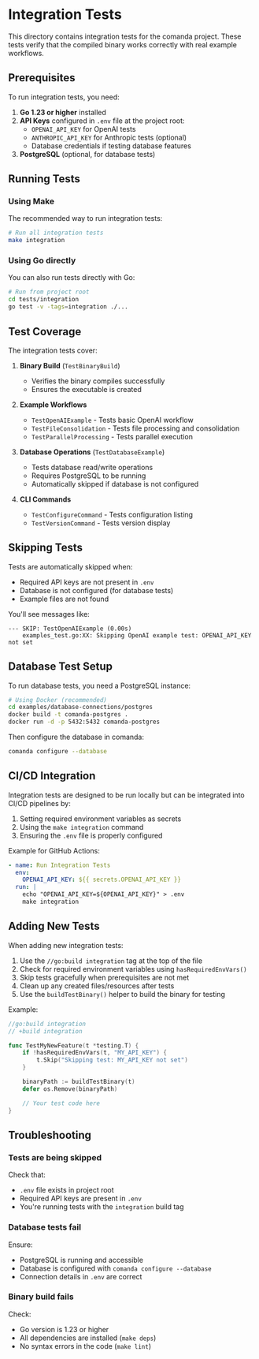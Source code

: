 # Integration Tests

This directory contains integration tests for the comanda project. These tests verify that the compiled binary works correctly with real example workflows.

## Prerequisites

To run integration tests, you need:

1. **Go 1.23 or higher** installed
2. **API Keys** configured in `.env` file at the project root:
   - `OPENAI_API_KEY` for OpenAI tests
   - `ANTHROPIC_API_KEY` for Anthropic tests (optional)
   - Database credentials if testing database features
3. **PostgreSQL** (optional, for database tests)

## Running Tests

### Using Make

The recommended way to run integration tests:

```bash
# Run all integration tests
make integration
```

### Using Go directly

You can also run tests directly with Go:

```bash
# Run from project root
cd tests/integration
go test -v -tags=integration ./...
```

## Test Coverage

The integration tests cover:

1. **Binary Build** (`TestBinaryBuild`)
   - Verifies the binary compiles successfully
   - Ensures the executable is created

2. **Example Workflows**
   - `TestOpenAIExample` - Tests basic OpenAI workflow
   - `TestFileConsolidation` - Tests file processing and consolidation
   - `TestParallelProcessing` - Tests parallel execution

3. **Database Operations** (`TestDatabaseExample`)
   - Tests database read/write operations
   - Requires PostgreSQL to be running
   - Automatically skipped if database is not configured

4. **CLI Commands**
   - `TestConfigureCommand` - Tests configuration listing
   - `TestVersionCommand` - Tests version display

## Skipping Tests

Tests are automatically skipped when:

- Required API keys are not present in `.env`
- Database is not configured (for database tests)
- Example files are not found

You'll see messages like:
```
--- SKIP: TestOpenAIExample (0.00s)
    examples_test.go:XX: Skipping OpenAI example test: OPENAI_API_KEY not set
```

## Database Test Setup

To run database tests, you need a PostgreSQL instance:

```bash
# Using Docker (recommended)
cd examples/database-connections/postgres
docker build -t comanda-postgres .
docker run -d -p 5432:5432 comanda-postgres
```

Then configure the database in comanda:

```bash
comanda configure --database
```

## CI/CD Integration

Integration tests are designed to be run locally but can be integrated into CI/CD pipelines by:

1. Setting required environment variables as secrets
2. Using the `make integration` command
3. Ensuring the `.env` file is properly configured

Example for GitHub Actions:

```yaml
- name: Run Integration Tests
  env:
    OPENAI_API_KEY: ${{ secrets.OPENAI_API_KEY }}
  run: |
    echo "OPENAI_API_KEY=${OPENAI_API_KEY}" > .env
    make integration
```

## Adding New Tests

When adding new integration tests:

1. Use the `//go:build integration` tag at the top of the file
2. Check for required environment variables using `hasRequiredEnvVars()`
3. Skip tests gracefully when prerequisites are not met
4. Clean up any created files/resources after tests
5. Use the `buildTestBinary()` helper to build the binary for testing

Example:

```go
//go:build integration
// +build integration

func TestMyNewFeature(t *testing.T) {
    if !hasRequiredEnvVars(t, "MY_API_KEY") {
        t.Skip("Skipping test: MY_API_KEY not set")
    }

    binaryPath := buildTestBinary(t)
    defer os.Remove(binaryPath)

    // Your test code here
}
```

## Troubleshooting

### Tests are being skipped

Check that:
- `.env` file exists in project root
- Required API keys are present in `.env`
- You're running tests with the `integration` build tag

### Database tests fail

Ensure:
- PostgreSQL is running and accessible
- Database is configured with `comanda configure --database`
- Connection details in `.env` are correct

### Binary build fails

Check:
- Go version is 1.23 or higher
- All dependencies are installed (`make deps`)
- No syntax errors in the code (`make lint`)
